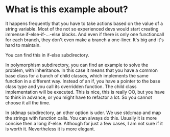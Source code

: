# What is this example about?

It happens frequently that you have to take actions based on the value of a string variable.
Most of the not so experienced devs would start creating immense if-else-if-...-else blocks. And even if there is only one functioncall for each branch, they don't even make a branch a one-liner. It's big and it's hard to maintain.

You can find this in if-else subdirectory.

In polymorphism subdirectory, you can find an example to solve the problem, with inheritance. In this case it means that you have a common base class for a bunch of child classes, which implements the same function in a different way. Instead of an if, you have a pointer to the base class type and you call its overridden function. The child class implementation will be executed. This is nice, this is really OO, but you have to think in advance, or you might have to refactor a lot. So you cannot choose it all the time.

In stdmap subdirectory, an other option is uder. We use std::map and map the strings with function calls. You can always do this. Usually it is more concise then a long if-else. Although for just a few cases, I am not sure if it is worth it. Nevertheless it is more elegant.


